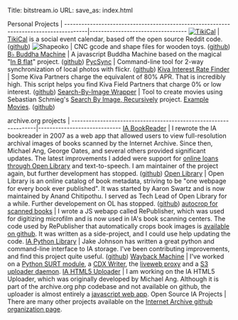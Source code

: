 Title: bitstream.io
URL:
save_as: index.html


Personal Projects                                                                     |
--------------------------------------------------------------------------------------|----------------------------------
[![TikiCal](http://tikical.com/static/tikical.com.header.png)](http://tikical.com)    | [TikiCal](http://tikical.com) is a social event calendar, based off the open source Reddit code. ([github](https://github.com/rajbot/tikical))
![Shapeoko](/static/images/shapeoko.jpg)                                              | CNC gcode and shape files for wooden toys. ([github](https://github.com/rajbot/bernaltoys))
[B&#9837; Buddha Machine](http://tikirobot.net/BbBuddha/)                             | A javascript Buddha Machine based on the magical "[In B flat](http://inbflat.net)" project. ([github](https://github.com/rajbot/Bb-Buddha-Machine))
[PycSync](https://github.com/rajbot/PycSync)                                          | Command-line tool for 2-way synchronization of local photos with flickr. ([github](https://github.com/rajbot/PycSync))
[Kiva Interest Rate Finder](https://github.com/rajbot/kiva_interest_rate)             | Some Kiva Partners charge the equivalent of 80% APR. That is incredibly high. This script helps you find Kiva Field Partners that charge 0% or low interest. ([github](https://github.com/rajbot/kiva_interest_rate))
[Search-By-Image Wrapper](https://github.com/rajbot/Search-By-Image)                  | Tool to create movies using Sebastian Schmieg's [Search By Image, Recursively](http://sebastianschmieg.com/searchbyimage) project. [Example Movies](http://www.tikirobot.net/wp/2012/01/17/from-mlk-to-the-hubble-deep-field/). ([github](https://github.com/rajbot/Search-By-Image))


archive.org projects                                             |
-----------------------------------------------------------------|-----------------------------
[IA BookReader](https://github.com/openlibrary/bookreader)       | I rewrote the IA bookreader in 2007 as a web app that allowed users to view full-resolution archival images of books scanned by the Internet Archive. Since then, Michael Ang, George Oates, and several others provided significant updates. The latest improvements I added were support for [online loans through Open Library](http://openlibrary.org/borrow) and text-to-speech. I am maintainer of the project again, but further development has stopped. ([github](https://github.com/openlibrary/bookreader))
[Open Library](http://openlibrary.org/)                          | Open Library is an online catalog of book metadata, striving to be "one webpage for every book ever published". It was started by Aaron Swartz and is now maintained by Anand Chitipothu. I served as Tech Lead of Open Library for a while. Further developement on OL has stopped. ([github](https://github.com/internetarchive/openlibrary))
[autocrop for scanned books](https://github.com/rajbot/autocrop) | I wrote a JS webapp called RePublisher, which was used for digitizing microfilm and is now used in IA's book scanning centers. The code used by RePublisher that automatically crops book images is [available on github](https://github.com/rajbot/autocrop). It was written as a side-project, and I could use help updating the code.
[IA Python Library](https://github.com/jjjake/ia-wrapper)        | Jake Johnson has written a great python and command-line interface to IA storage. I've been contributing improvements, and find this project quite useful. ([github](https://github.com/jjjake/ia-wrapper))
[Wayback Machine](http://archive.org/web/web.php)                | I've worked on a [Python SURT module](https://github.com/rajbot/surt), a [CDX Writer](https://github.com/rajbot/CDX-Writer), the [liveweb proxy](https://github.com/internetarchive/liveweb) and a [S3 uploader daemon](https://github.com/internetarchive/s3_loader).
[IA HTML5 Uploader](http://archive.org/upload/)                  | I am working on the IA HTML5 Uploader, which was originally developed by Michael Ang. Although it is part of the archive.org php codebase and not available on github, the uploader is almost entirely a [javascript web app](http://archive.org/upload/app/js/ia_uploader.js).
Open Source IA Projects                                          | There are many other projects available on the [Internet Archive github organization page](https://github.com/internetarchive/).
